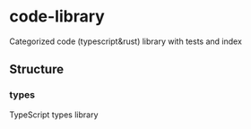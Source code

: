 # code-library

Categorized code (typescript&amp;rust) library with tests and index

## Structure

### types

TypeScript types library
